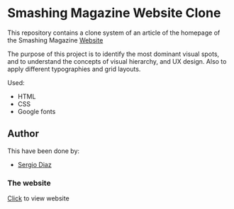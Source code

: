 # Smashing Magazine Website Clone

This repository contains a clone system of an article of the homepage of the Smashing Magazine [Website](https://www.smashingmagazine.com/)

The purpose of this project is to identify the most dominant visual spots, and to understand the concepts of visual hierarchy, and UX design.
Also to apply different typographies and grid layouts.

Used:

* HTML
* CSS
* Google fonts

## Author
This have been done by:

* [Sergio Diaz](https://github.com/serdg0) 

### The website
[Click](https://rawcdn.githack.com/serdg0/Teardown/7b08b89cae8c7f61b54965d8d858d8b7f3dcc344/index.html) to view website
